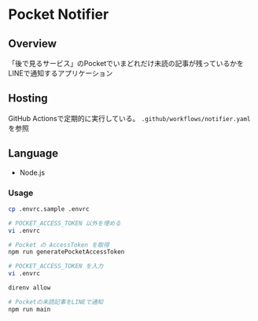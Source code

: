 # Pocket Notifier

## Overview

「後で見るサービス」のPocketでいまどれだけ未読の記事が残っているかをLINEで通知するアプリケーション

## Hosting

GitHub Actionsで定期的に実行している。 `.github/workflows/notifier.yaml` を参照

## Language

- Node.js

### Usage

```bash
cp .envrc.sample .envrc

# POCKET_ACCESS_TOKEN 以外を埋める
vi .envrc

# Pocket の AccessToken を取得
npm run generatePocketAccessToken

# POCKET_ACCESS_TOKEN を入力
vi .envrc

direnv allow

# Pocketの未読記事をLINEで通知
npm run main
```

